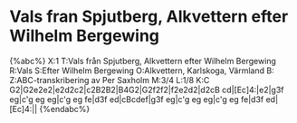 # Vals fran Spjutberg, Alkvettern efter Wilhelm Bergewing

{%abc%}
X:1
T:Vals från Spjutberg, Alkvettern efter Wilhelm Bergewing
R:Vals
S:Efter Wilhelm Bergewing
O:Alkvettern, Karlskoga, Värmland
B:
Z:ABC-transkribering av Per Saxholm
M:3/4
L:1/8
K:C
G2|G2e2e2|e2d2c2|c2B2B2|B4G2|G2f2f2|f2e2d2|d2cB cd|[Ec]4:|e2|g3f eg|c'g eg eg|c'g eg fe|d3f ed|cBcdef|g3f eg|c'g eg eg|c'g eg fe|d3f ed|[Ec]4:|| 
{%endabc%}
